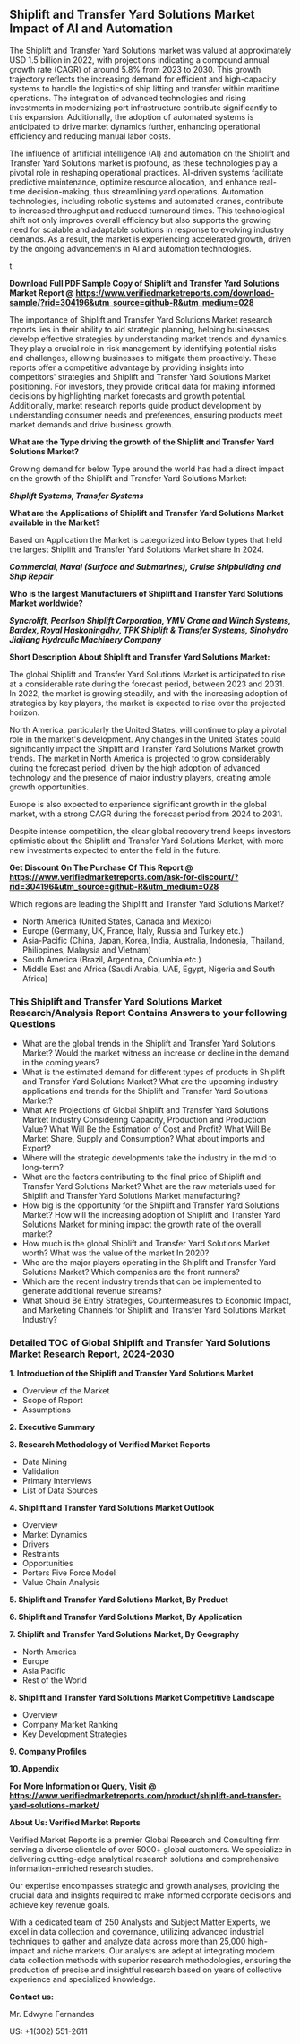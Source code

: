 <h2>Shiplift and Transfer Yard Solutions Market Impact of AI and Automation</h2><p>The Shiplift and Transfer Yard Solutions market was valued at approximately USD 1.5 billion in 2022, with projections indicating a compound annual growth rate (CAGR) of around 5.8% from 2023 to 2030. This growth trajectory reflects the increasing demand for efficient and high-capacity systems to handle the logistics of ship lifting and transfer within maritime operations. The integration of advanced technologies and rising investments in modernizing port infrastructure contribute significantly to this expansion. Additionally, the adoption of automated systems is anticipated to drive market dynamics further, enhancing operational efficiency and reducing manual labor costs.</p><p>The influence of artificial intelligence (AI) and automation on the Shiplift and Transfer Yard Solutions market is profound, as these technologies play a pivotal role in reshaping operational practices. AI-driven systems facilitate predictive maintenance, optimize resource allocation, and enhance real-time decision-making, thus streamlining yard operations. Automation technologies, including robotic systems and automated cranes, contribute to increased throughput and reduced turnaround times. This technological shift not only improves overall efficiency but also supports the growing need for scalable and adaptable solutions in response to evolving industry demands. As a result, the market is experiencing accelerated growth, driven by the ongoing advancements in AI and automation technologies.</p>t</p><p id="" class=""><strong>Download Full PDF Sample Copy of Shiplift and Transfer Yard Solutions Market Report @ <a href="https://www.verifiedmarketreports.com/download-sample/?rid=304196&utm_source=github-R&utm_medium=028" target="_blank">https://www.verifiedmarketreports.com/download-sample/?rid=304196&utm_source=github-R&utm_medium=028</a></strong></p><p>The importance of&nbsp;Shiplift and Transfer Yard Solutions Market research reports lies in their ability to aid strategic planning, helping businesses develop effective strategies by understanding market trends and dynamics. They play a crucial role in risk management by identifying potential risks and challenges, allowing businesses to mitigate them proactively. These reports offer a competitive advantage by providing insights into competitors' strategies and Shiplift and Transfer Yard Solutions Market positioning. For investors, they provide critical data for making informed decisions by highlighting market forecasts and growth potential. Additionally, market research reports guide product development by understanding consumer needs and preferences, ensuring products meet market demands and drive business growth.</p><p><strong>What are the&nbsp;Type driving the growth of the Shiplift and Transfer Yard Solutions Market?</strong></p><p id="" class="">Growing demand for below Type around the world has had a direct impact on the growth of the Shiplift and Transfer Yard Solutions Market:</p><em><strong>Shiplift Systems, Transfer Systems</strong></em></p><strong>What are the&nbsp;Applications&nbsp;of Shiplift and Transfer Yard Solutions Market available in the Market?</strong></p><p id="" class="">Based on Application the Market is categorized into Below types that held the largest Shiplift and Transfer Yard Solutions Market share In 2024.</p><em><strong>Commercial, Naval (Surface and Submarines), Cruise Shipbuilding and Ship Repair</strong></em></p><strong>Who is the largest Manufacturers of Shiplift and Transfer Yard Solutions Market worldwide?</strong></p><p><em><strong>Syncrolift, Pearlson Shiplift Corporation, YMV Crane and Winch Systems, Bardex, Royal Haskoningdhv, TPK Shiplift & Transfer Systems, Sinohydro Jiajiang Hydraulic Machinery Company</strong></em></p><p id="" class=""><strong>Short Description About Shiplift and Transfer Yard Solutions Market:</strong></p><p>The global Shiplift and Transfer Yard Solutions Market is anticipated to rise at a considerable rate during the forecast period, between 2023 and 2031. In 2022, the market is growing steadily, and with the increasing adoption of strategies by key players, the market is expected to rise over the projected horizon.</p><p>North America, particularly the United States, will continue to play a pivotal role in the market's development. Any changes in the United States could significantly impact the Shiplift and Transfer Yard Solutions Market growth trends. The market in North America is projected to grow considerably during the forecast period, driven by the high adoption of advanced technology and the presence of major industry players, creating ample growth opportunities.</p><p>Europe is also expected to experience significant growth in the global market, with a strong CAGR during the forecast period from 2024 to 2031.</p><p>Despite intense competition, the clear global recovery trend keeps investors optimistic about the Shiplift and Transfer Yard Solutions Market, with more new investments expected to enter the field in the future.</p><p id="" class=""><strong>Get Discount On The Purchase Of This Report @ <a href="https://www.verifiedmarketreports.com/ask-for-discount/?rid=304196&utm_source=github-R&utm_medium=028" target="_blank">https://www.verifiedmarketreports.com/ask-for-discount/?rid=304196&utm_source=github-R&utm_medium=028</a></strong></p>Which regions are leading the Shiplift and Transfer Yard Solutions Market?</p><ul><li>North America (United States, Canada and Mexico)</li><li>Europe (Germany, UK, France, Italy, Russia and Turkey etc.)</li><li>Asia-Pacific (China, Japan, Korea, India, Australia, Indonesia, Thailand, Philippines, Malaysia and Vietnam)</li><li>South America (Brazil, Argentina, Columbia etc.)</li><li>Middle East and Africa (Saudi Arabia, UAE, Egypt, Nigeria and South Africa)</li></ul><h3 id="" class="">This Shiplift and Transfer Yard Solutions Market Research/Analysis Report Contains Answers to your following Questions</h3><ul><li>What are the global trends in the Shiplift and Transfer Yard Solutions Market? Would the market witness an increase or decline in the demand in the coming years?</li><li>What is the estimated demand for different types of products in Shiplift and Transfer Yard Solutions Market? What are the upcoming industry applications and trends for the Shiplift and Transfer Yard Solutions Market?</li><li>What Are Projections of Global Shiplift and Transfer Yard Solutions Market Industry Considering Capacity, Production and Production Value? What Will Be the Estimation of Cost and Profit? What Will Be Market Share, Supply and Consumption? What about imports and Export?</li><li>Where will the strategic developments take the industry in the mid to long-term?</li><li>What are the factors contributing to the final price of Shiplift and Transfer Yard Solutions Market? What are the raw materials used for Shiplift and Transfer Yard Solutions Market manufacturing?</li><li>How big is the opportunity for the Shiplift and Transfer Yard Solutions Market? How will the increasing adoption of Shiplift and Transfer Yard Solutions Market for mining impact the growth rate of the overall market?</li><li>How much is the global Shiplift and Transfer Yard Solutions Market worth? What was the value of the market In 2020?</li><li>Who are the major players operating in the Shiplift and Transfer Yard Solutions Market? Which companies are the front runners?</li><li>Which are the recent industry trends that can be implemented to generate additional revenue streams?</li><li>What Should Be Entry Strategies, Countermeasures to Economic Impact, and Marketing Channels for Shiplift and Transfer Yard Solutions Market Industry?</li></ul><h3 id="" class="">Detailed TOC of Global Shiplift and Transfer Yard Solutions Market Research Report, 2024-2030</h3><p id="" class=""><strong>1. Introduction of the Shiplift and Transfer Yard Solutions Market</strong></p><ul><li>Overview of the Market</li><li>Scope of Report</li><li>Assumptions</li></ul><p id="" class=""><strong>2. Executive Summary</strong></p><p id="" class=""><strong>3. Research Methodology of Verified Market Reports</strong></p><ul><li>Data Mining</li><li>Validation</li><li>Primary Interviews</li><li>List of Data Sources</li></ul><p id="" class=""><strong>4. Shiplift and Transfer Yard Solutions Market Outlook</strong></p><ul><li>Overview</li><li>Market Dynamics</li><li>Drivers</li><li>Restraints</li><li>Opportunities</li><li>Porters Five Force Model</li><li>Value Chain Analysis</li></ul><p id="" class=""><strong>5. Shiplift and Transfer Yard Solutions Market, By Product</strong></p><p id="" class=""><strong>6. Shiplift and Transfer Yard Solutions Market, By Application</strong></p><p id="" class=""><strong>7. Shiplift and Transfer Yard Solutions Market, By Geography</strong></p><ul><li>North America</li><li>Europe</li><li>Asia Pacific</li><li>Rest of the World</li></ul><p id="" class=""><strong>8. Shiplift and Transfer Yard Solutions Market Competitive Landscape</strong></p><ul><li>Overview</li><li>Company Market Ranking</li><li>Key Development Strategies</li></ul><p id="" class=""><strong>9. Company Profiles</strong></p><p id="" class=""><strong>10. Appendix</strong></p><p id="" class=""><strong>For More Information or Query, Visit @ <a href="https://www.verifiedmarketreports.com/product/shiplift-and-transfer-yard-solutions-market/" target="_blank">https://www.verifiedmarketreports.com/product/shiplift-and-transfer-yard-solutions-market/</a></strong></p><p id="" class=""><strong>About Us: Verified Market Reports</strong></p><p id="" class="">Verified Market Reports is a premier Global Research and Consulting firm serving a diverse clientele of over 5000+ global customers. We specialize in delivering cutting-edge analytical research solutions and comprehensive information-enriched research studies.</p><p id="" class="">Our expertise encompasses strategic and growth analyses, providing the crucial data and insights required to make informed corporate decisions and achieve key revenue goals.</p><p id="" class="">With a dedicated team of 250 Analysts and Subject Matter Experts, we excel in data collection and governance, utilizing advanced industrial techniques to gather and analyze data across more than 25,000 high-impact and niche markets. Our analysts are adept at integrating modern data collection methods with superior research methodologies, ensuring the production of precise and insightful research based on years of collective experience and specialized knowledge.</p><p id="" class=""><strong>Contact us:</strong></p><p id="" class="">Mr. Edwyne Fernandes</p><p id="" class="">US: +1(302) 551-2611</p>
